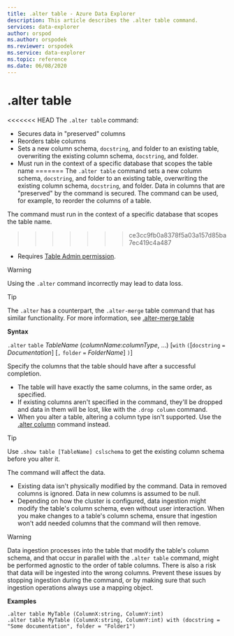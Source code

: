 ```yaml
---
title: .alter table - Azure Data Explorer
description: This article describes the .alter table command.
services: data-explorer
author: orspod
ms.author: orspodek
ms.reviewer: orspodek
ms.service: data-explorer
ms.topic: reference
ms.date: 06/08/2020
---
```

# .alter table
 
<<<<<<< HEAD
The `.alter table` command:
* Secures data in "preserved" columns
* Reorders table columns
* Sets a new column schema, `docstring`, and folder to an existing table, overwriting the existing column schema, `docstring`, and folder.
* Must run in the context of a specific database that scopes the table name
=======
The `.alter table` command sets a new column schema, `docstring`, and folder to an existing table, overwriting the existing column schema, `docstring`, and folder.
Data in columns that are "preserved" by the command is secured.
The command can be used, for example, to reorder the columns of a table.

The command must run in the context of a specific database that scopes the table name.

>>>>>>> ce3cc9fb0a8378f5a03a157d85ba7ec419c4a487
* Requires [Table Admin permission](../management/access-control/role-based-authorization.md).

> [!WARNING]
> Using the `.alter` command incorrectly may lead to data loss.

> [!TIP]
> The `.alter` has a counterpart, the `.alter-merge` table command that has similar functionality. For more information, see [.alter-merge table](../management/alter-merge-table-command.md)

**Syntax**

`.alter` `table` *TableName* (*columnName*:*columnType*, ...)  [`with` `(`[`docstring` `=` *Documentation*] [`,` `folder` `=` *FolderName*] `)`]

Specify the columns that the table should have after a successful completion.

 * The table will have exactly the same columns, in the same order, as specified.
 * If existing columns aren't specified in the command, they'll be dropped and data in them will be lost, like with the `.drop column` command.
 * When you alter a table, altering a column type isn't supported. Use the [.alter column](alter-column.md) command instead.

> [!TIP]
> Use `.show table [TableName] cslschema` to get the existing column schema before you alter it.

The command will affect the data.

* Existing data isn't physically modified by the command. Data in removed columns is ignored. Data in new columns is assumed to be null.
* Depending on how the cluster is configured, data ingestion might modify the table's column schema, even without user interaction.
When you make changes to a table's column schema, ensure that ingestion won't add needed columns that the command will then remove.

> [!WARNING]
> Data ingestion processes into the table that modify the table's column schema, and that occur in parallel with the `.alter table` command, might be performed agnostic to the order of table columns. There is also a risk that data will be ingested into the wrong columns. Prevent these issues by stopping ingestion during the command, or by making sure that such ingestion operations always use a mapping object.

**Examples**

```kusto
.alter table MyTable (ColumnX:string, ColumnY:int) 
.alter table MyTable (ColumnX:string, ColumnY:int) with (docstring = "Some documentation", folder = "Folder1")
```
